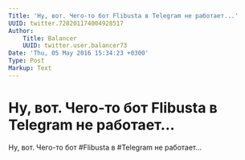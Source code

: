 ```yaml
---
Title: 'Ну, вот. Чего-то бот Flibusta в Telegram не работает...'
UUID: twitter.728201174004928517
Author:
    Title: Balancer
    UUID: twitter.user.balancer73
Date: 'Thu, 05 May 2016 15:34:23 +0300'
Type: Post
Markup: Text
---
```


# Ну, вот. Чего-то бот Flibusta в Telegram не работает...

Ну, вот. Чего-то бот #Flibusta в #Telegram не работает...